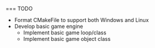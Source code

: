 === TODO
- Format CMakeFile to support both Windows and Linux
- Develop basic game engine
	- Implement basic game loop/class
	- Implement basic game object class